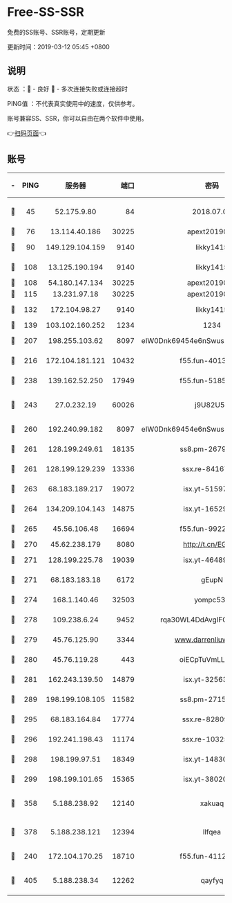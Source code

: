 # Free-SS-SSR

免费的SS账号、SSR账号，定期更新

更新时间：2019-03-12 05:45 +0800

## 说明

状态     ：🙂 - 良好 🙁 - 多次连接失败或连接超时

PING值   ：不代表真实使用中的速度，仅供参考。

账号兼容SS、SSR，你可以自由在两个软件中使用。

👉[扫码页面](https://liesauer.github.io/Free-SS-SSR/)👈

## 账号

|-|PING|服务器|端口|密码|加密方式|区域|
|:----:|:----:|:-----:|-----:|:----:|:----:|:----:|
|🙂|45|52.175.9.80|84|2018.07.07|chacha20-ietf-poly1305|HK|
|🙂|76|13.114.40.186|30225|apext2019006|chacha20|JP|
|🙂|90|149.129.104.159|9140|likky1415|aes-256-cfb|HK|
|🙂|108|13.125.190.194|9140|likky1415|aes-256-cfb|KR|
|🙂|108|54.180.147.134|30225|apext2019006|chacha20|KR|
|🙂|115|13.231.97.18|30225|apext2019006|chacha20|JP|
|🙂|132|172.104.98.27|9140|likky1415|aes-256-cfb|JP|
|🙂|139|103.102.160.252|1234|1234|rc4-md5|JP|
|🙂|207|198.255.103.62|8097|eIW0Dnk69454e6nSwuspv9DmS201tQ0D|aes-256-cfb|US|
|🙂|216|172.104.181.121|10432|f55.fun-40137909|aes-256-cfb|SG|
|🙂|238|139.162.52.250|17949|f55.fun-51854536|aes-256-cfb|SG|
|🙂|243|27.0.232.19|60026|j9U82U53|xchacha20-ietf-poly1305|HK|
|🙂|260|192.240.99.182|8097|eIW0Dnk69454e6nSwuspv9DmS201tQ0D|aes-256-cfb|US|
|🙂|261|128.199.249.61|18135|ss8.pm-26798832|aes-256-cfb|SG|
|🙂|261|128.199.129.239|13336|ssx.re-84167135|aes-256-cfb|SG|
|🙂|263|68.183.189.217|19072|isx.yt-51597603|aes-256-cfb|SG|
|🙂|264|134.209.104.143|14875|isx.yt-16529863|aes-256-cfb|SG|
|🙂|265|45.56.106.48|16694|f55.fun-99229922|aes-256-cfb|US|
|🙂|270|45.62.238.179|8080|http://t.cn/EGJIyrl|rc4-md5|CA|
|🙂|271|128.199.225.78|19039|isx.yt-46489348|aes-256-cfb|SG|
|🙂|271|68.183.183.18|6172|gEupN|aes-256-cfb|SG|
|🙂|274|168.1.140.46|32503|yompc535|aes-256-cfb|AU|
|🙂|278|109.238.6.24|9452|rqa30WL4DdAvgIFG6Fs3znzTa|aes-256-cfb|FR|
|🙂|279|45.76.125.90|3344|www.darrenliuwei.com|aes-256-cfb|AU|
|🙂|280|45.76.119.28|443|oiECpTuVmLLxk4Ts|aes-256-cfb|AU|
|🙂|281|162.243.139.50|14879|isx.yt-32563801|aes-256-cfb|US|
|🙂|289|198.199.108.105|11582|ss8.pm-27159085|aes-256-cfb|US|
|🙂|295|68.183.164.84|17774|ssx.re-82809807|aes-256-cfb|US|
|🙂|296|192.241.198.43|11174|ssx.re-10325861|aes-256-cfb|US|
|🙂|298|198.199.97.51|18349|isx.yt-14830718|aes-256-cfb|US|
|🙂|299|198.199.101.65|15365|isx.yt-38020728|aes-256-cfb|US|
|🙂|358|5.188.238.92|12140|xakuaq|chacha20-ietf-poly1305|BR|
|🙂|378|5.188.238.121|12394|llfqea|chacha20-ietf-poly1305|BR|
|🙂|240|172.104.170.25|18710|f55.fun-41127984|aes-256-cfb|SG|
|🙂|405|5.188.238.34|12262|qayfyq|chacha20-ietf-poly1305|BR|
